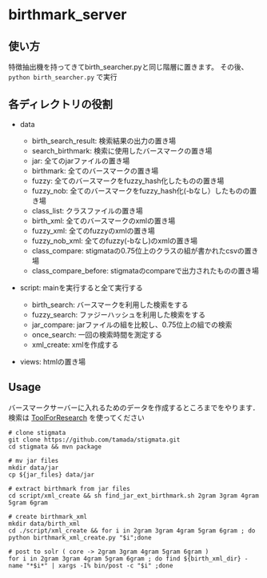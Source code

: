 # birthmark_server

## 使い方
特徴抽出機を持ってきてbirth_searcher.pyと同じ階層に置きます。
その後、
```python birth_searcher.py```
で実行

## 各ディレクトリの役割
- data
	- birth\_search\_result: 検索結果の出力の置き場
	- search_birthmark: 検索に使用したバースマークの置き場
	- jar: 全てのjarファイルの置き場
	- birthmark: 全てのバースマークの置き場
	- fuzzy: 全てのバースマークをfuzzy_hash化したものの置き場
	- fuzzy_nob: 全てのバースマークをfuzzy_hash化(-bなし）したものの置き場
	- class_list: クラスファイルの置き場
	- birth_xml: 全てのバースマークのxmlの置き場
	- fuzzy_xml: 全てのfuzzyのxmlの置き場
	- fuzzy_nob_xml: 全てのfuzzy(-bなし)のxmlの置き場
	- class_compare: stigmataの0.75位上のクラスの組が書かれたcsvの置き場
	- class\_compare\_before: stigmataのcompareで出力されたものの置き場

- script: mainを実行すると全て実行する
	- birth_search: バースマークを利用した検索をする
	- fuzzy_search: ファジーハッシュを利用した検索をする
	- jar_compare: jarファイルの組を比較し、0.75位上の組での検索
	- once_search: 一回の検索時間を測定する
	- xml_create: xmlを作成する
- views: htmlの置き場

## Usage

バースマークサーバーに入れるためのデータを作成するところまでをやります．
検索は [ToolForResearch](https://github.com/mitubaEX/ToolForResearch) を使ってください

```shellscript
# clone stigmata
git clone https://github.com/tamada/stigmata.git
cd stigmata && mvn package

# mv jar files
mkdir data/jar
cp ${jar_files} data/jar

# extract birthmark from jar files
cd script/xml_create && sh find_jar_ext_birthmark.sh 2gram 3gram 4gram 5gram 6gram

# create birthmark_xml
mkdir data/birth_xml
cd ./script/xml_create && for i in 2gram 3gram 4gram 5gram 6gram ; do python birthmark_xml_create.py "$i";done

# post to solr ( core -> 2gram 3gram 4gram 5gram 6gram )
for i in 2gram 3gram 4gram 5gram 6gram ; do find ${birth_xml_dir} -name "*$i*" | xargs -I% bin/post -c "$i" ;done
```
